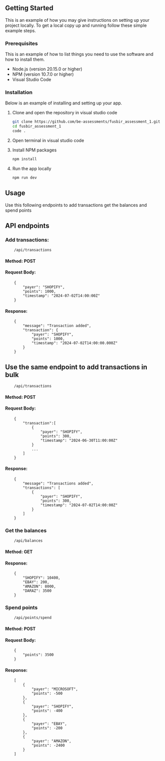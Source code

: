 ## Getting Started

This is an example of how you may give instructions on setting up your project locally.
To get a local copy up and running follow these simple example steps.

### Prerequisites

This is an example of how to list things you need to use the software and how to install them.
* Node.js (version 20.15.0 or higher)
* NPM (version 10.7.0 or higher)
* Visual Studio Code

### Installation

Below is an example of installing and setting up your app.

1. Clone and open the repository in visual studio code 
   ```sh
   git clone https://github.com/be-assessments/fusbir_assessment_1.git
   cd fusbir_assessment_1
   code .
   ```
2. Open terminal in visual studio code

3. Install NPM packages
   ```sh
   npm install
   ```
4. Run the app locally
   ```sh
   npm run dev
   ```
## Usage

Use this following endpoints to add transactions get the balances and spend points

## API endpoints
### Add transactions: 
        /api/transactions
#### Method: POST       
#### Request Body:
        {
            "payer": "SHOPIFY",
            "points": 1000,
            "timestamp": "2024-07-02T14:00:00Z"
        }
#### Response:
        {
            "message": "Transaction added",
            "transaction": {
                "payer": "SHOPIFY",
                "points": 1000,
                "timestamp": "2024-07-02T14:00:00.000Z"
            }
        }
## Use the same endpoint to add transactions in bulk
        /api/transactions
#### Method: POST        
#### Request Body:
        {
            "transaction":[
                {
                    "payer": "SHOPIFY",
                    "points": 300,
                    "timestamp": "2024-06-30T11:00:00Z"
                }
                ...
            ]
        }
#### Response:
        {
            "message": "Transactions added",
            "transactions": [
                {
                    "payer": "SHOPIFY",
                    "points": 300,
                    "timestamp": "2024-07-02T14:00:00Z"
                }
            ]
        }
### Get the balances
        /api/balances
#### Method: GET        
#### Response:
        {
            "SHOPIFY": 10400,
            "EBAY": 200,
            "AMAZON": 8000,
            "DARAZ": 3500
        }
### Spend points
        /api/points/spend
#### Method: POST        
#### Request Body:
        {
            "points": 3500
        }
#### Response:
        [
            {
                "payer": "MICROSOFT",
                "points": -500
            },
            {
                "payer": "SHOPIFY",
                "points": -400
            },
            {
                "payer": "EBAY",
                "points": -200
            },
            {
                "payer": "AMAZON",
                "points": -2400
            }
        ]

